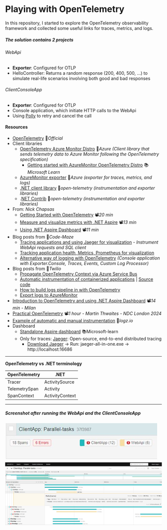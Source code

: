 # Playing with OpenTelemetry

In this repository, I started to explore the OpenTelemetry observability framework and collected some useful links for traces, metrics, and logs.

##### The solution contains 2 projects

###### WebApi
- **Exporter**: Configured for OTLP
- HelloController: Returns a random response (200, 400, 500, ...) to simulate real-life scenarios involving both good and bad responses

###### ClientConsoleApp
- **Exporter**: Configured for OTLP
- Console application, which initiate HTTP calls to the WebApi
- Using [Polly](https://github.com/App-vNext/Polly) to retry and cancel the call

#### Resources
- [OpenTelemetry](https://opentelemetry.io) 📓*Official*
- Client libraries
  - [OpenTelemetry Azure Monitor Distro](https://github.com/Azure/azure-sdk-for-net/tree/main/sdk/monitor/Azure.Monitor.OpenTelemetry.AspNetCore) 👤*Azure (Client library that sends telemetry data to Azure Monitor following the OpenTelemetry specification)*
    - [Getting started with AzureMonitor OpenTelemetry Distro](https://learn.microsoft.com/en-us/azure/azure-monitor/app/opentelemetry-enable) 📚*Microsoft Learn*
  - [AzureMonitor exporter](https://github.com/Azure/azure-sdk-for-net/tree/main/sdk/monitor/Azure.Monitor.OpenTelemetry.Exporter) 👤*Azure (exporter for traces, metrics, and logs)*
  - [.NET client library](https://github.com/open-telemetry/opentelemetry-dotnet) 👤*open-telemetry (instrumentation and exporter libraries)*
  - .[NET Contrib](https://github.com/open-telemetry/opentelemetry-dotnet-contrib) 👤*open-telemetry (instrumentation and exporter libraries)*
- From: *Nick Chapsas*
  - [Getting Started with OpenTelemetry](https://youtu.be/nFU-hcHyl2s) 📽*20 min*
  - [Measure and visualize metrics with .NET Aspire](https://youtu.be/8kDugxr3Hdg) 📽*13 min*
  - [Using .NET Aspire Dashboard](https://youtu.be/617oVraGY_M) 📽*11 min*
- Blog posts from 📓*Code-Maze*
  - [Tracing applications and using Jaeger for visualization](https://code-maze.com/tracing-dotnet-applications-opentelemetry) *- Instrument WebApi requests and SQL client*
  - [Tracking application health, Metrics, Prometheus for visualization](https://code-maze.com/tracking-dotnet-opentelemetry-metrics)
  - [Alternative way of logging with OpenTelemetry](https://code-maze.com/dotnet-opentelemetry-logging) *(Console application with Exporter.Console, Traces, Events, Custom Log Processor)*
- Blog posts from 📓*Twilio*
  - [Propagate OpenTelemetry Context via Azure Service Bus](https://www.twilio.com/blog/propagate-opentelemetry-context-via-azure-service-bus-for-async-dotnet-services)
  - [Automatic instrumentation of containerized applications](https://www.twilio.com/blog/automatic-instrumentation-of-containerized-dotnet-applications-with-opentelemetry) | [Source code](https://github.com/rahulrai-in/autoinstrumentation-demo)
  - [How to build logs pipeline in with OpenTelemetry](https://www.twilio.com/blog/build-a-logs-pipeline-in-dotnet-with-opentelemetry)
  - [Export logs to AzureMonitor](https://www.twilio.com/blog/export-logs-to-azure-monitor-with-opentelemetry-and-dotnet)
- [Introduction to OpenTelemetry and using .NET Aspire Dashboard](https://youtu.be/HrRrJ5wTtdk) 📽*14 min - Milan*
- [Practical OpenTelemetry](https://youtu.be/WzZI_IT6gYo) 📽️*1 hour - Martin Thwaites - NDC London 2024*
- [Example of automatic and manual instrumentation](https://logz.io/blog/csharp-dotnet-opentelemetry-instrumentation) 📓*logz.io*
- Dashboard
  - [Standalone Aspire dashboard](https://learn.microsoft.com/en-us/dotnet/aspire/fundamentals/dashboard/standalone) 📚Microsoft-learn
  - Only for traces: [Jaeger](https://www.jaegertracing.io): Open-source, end-to-end distributed tracing
    - [Download Jaeger](https://www.jaegertracing.io/download) -> Run: jaeger-all-in-one.exe -> http://localhost:16686


---

**OpenTelemetry vs .NET terminology**

| OpenTelemetry | .NET            |
| ------------- | --------------- |
| Tracer        | ActivitySource  |
| TelemetrySpan | Activity        |
| SpanContext   | ActivityContext |

---

##### Screenshot after running the WebApi and the ClientConsoleApp
![Trace](dt-img-01.jpg)
![Trace-detailed](dt-img-02.jpg)